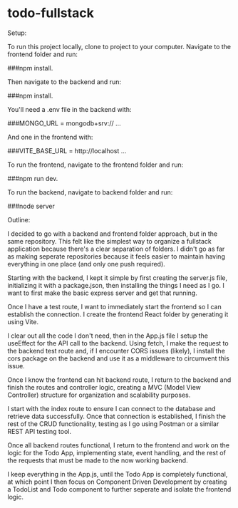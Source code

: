 # todo-fullstack
Setup:

To run this project locally, clone to project to your computer. Navigate to the frontend
folder and run: 

###npm install.  

Then navigate to the backend and run: 

###npm install. 

You'll need a .env file in the backend with:

###MONGO_URL = mongodb+srv:// ...

And one in the frontend with:

###VITE_BASE_URL = http://localhost ...

To run the frontend, navigate to the frontend folder and run: 

###npm run dev.

To run the backend, navigate to backend folder and run: 

###node server

Outline:

I decided to go with a backend and frontend folder approach, but in the same repository. 
This felt like the simplest way to organize a fullstack application because there's a clear 
separation of folders. I didn't go as far as making seperate repositories because it feels
easier to maintain having everything in one place (and only one push required).

Starting with the backend, I kept it simple by first creating the server.js file, initializing
it with a package.json, then installing the things I need as I go. I want to first make the 
basic express server and get that running.

Once I have a test route, I want to immediately start the frontend so I can establish the 
connection. I create the frontend React folder by generating it using Vite. 

I clear out all the code I don't need, then in the App.js file I setup the useEffect for 
the API call to the backend. Using fetch, I make the request to the backend test route 
and, if I encounter CORS issues (likely), I install the cors package on the backend 
and use it as a middleware to circumvent this issue.

Once I know the frontend can hit backend route, I return to the backend and 
finish the routes and controller logic, creating a MVC (Model View Controller) structure
for organization and scalability purposes. 

I start with the index route to ensure I can connect to the database and retrieve data 
successfully. Once that connection is established, I finish the rest of the CRUD 
functionality, testing as I go using Postman or a similar REST API testing tool.

Once all backend routes functional, I return to the frontend and work on the logic 
for the Todo App, implementing state, event handling, and the rest of the 
requests that must be made to the now working backend. 

I keep everything in the App.js, until the Todo App is completely functional, at which
point I then focus on Component Driven Development by creating a TodoList and Todo 
component to further seperate and isolate the frontend logic.